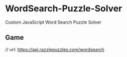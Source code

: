 # WordSearch-Puzzle-Solver

Custom JavaScript Word Search Puzzle Solver

## Game
// url: https://api.razzlepuzzles.com/wordsearch